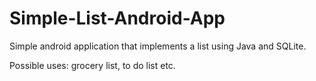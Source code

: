 # Simple-List-Android-App

Simple android application that implements a list using Java and SQLite.

Possible uses: grocery list, to do list etc.
